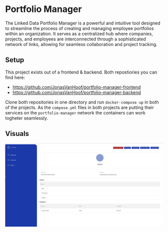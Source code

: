 # Portfolio Manager

The Linked Data Portfolio Manager is a powerful and intuitive tool designed to streamline the process of creating and managing employee portfolios within an organization. It serves as a centralized hub where companies, projects, and employees are interconnected through a sophisticated network of links, allowing for seamless collaboration and project tracking.

## Setup
This project exists out of a frontend & backend. Both repostiories you can find here:
* https://github.com/JonasVanHoof/portfolio-manager-frontend
* https://github.com/JonasVanHoof/portfolio-manager-backend

Clone both repositories in one directory and run `docker-compose up` in both of the projects. As the `compose.yml` files in both projects are putting their services on the `portfolio-manager` network the containers can work togheter seamlessly.

## Visuals
![portfolio view](./Resources/portfolio_view.png)